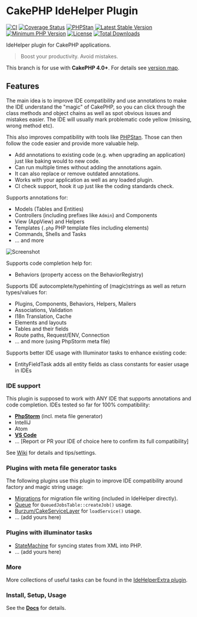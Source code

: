 #  CakePHP IdeHelper Plugin

[![CI](https://github.com/dereuromark/cakephp-ide-helper/workflows/CI/badge.svg?branch=master)](https://github.com/dereuromark/cakephp-ide-helper/actions?query=workflow%3ACI+branch%3Amaster)
[![Coverage Status](https://img.shields.io/codecov/c/github/dereuromark/cakephp-ide-helper/master.svg)](https://codecov.io/github/dereuromark/cakephp-ide-helper?branch=master)
[![PHPStan](https://img.shields.io/badge/PHPStan-level%208-brightgreen.svg?style=flat)](https://phpstan.org/)
[![Latest Stable Version](https://poser.pugx.org/dereuromark/cakephp-ide-helper/v/stable.svg)](https://packagist.org/packages/dereuromark/cakephp-ide-helper)
[![Minimum PHP Version](https://img.shields.io/badge/php-%3E%3D%207.2-8892BF.svg)](https://php.net/)
[![License](https://poser.pugx.org/dereuromark/cakephp-ide-helper/license.png)](https://packagist.org/packages/dereuromark/cakephp-ide-helper)
[![Total Downloads](https://poser.pugx.org/dereuromark/cakephp-ide-helper/d/total.svg)](https://packagist.org/packages/dereuromark/cakephp-ide-helper)

IdeHelper plugin for CakePHP applications.

> Boost your productivity. Avoid mistakes.

This branch is for use with **CakePHP 4.0+**. For details see [version map](https://github.com/dereuromark/cakephp-ide-helper/wiki#cakephp-version-map).

## Features

The main idea is to improve IDE compatibility and use annotations to make the IDE understand the
"magic" of CakePHP, so you can click through the class methods and object chains as well as spot obvious issues and mistakes easier. The IDE will usually mark problematic code yellow (missing, wrong method etc).

This also improves compatibility with tools like [PHPStan](https://github.com/phpstan/phpstan).
Those can then follow the code easier and provide more valuable help.

- Add annotations to existing code (e.g. when upgrading an application) just like baking would to new code.
- Can run multiple times without adding the annotations again.
- It can also replace or remove outdated annotations.
- Works with your application as well as any loaded plugin.
- CI check support, hook it up just like the coding standards check.

Supports annotations for:
- Models (Tables and Entities)
- Controllers (including prefixes like `Admin`) and Components
- View (AppView) and Helpers
- Templates (`.php` PHP template files including elements)
- Commands, Shells and Tasks
- ... and more

![Screenshot](docs/screenshot.jpg)

Supports code completion help for:
- Behaviors (property access on the BehaviorRegistry)

Supports IDE autocomplete/typehinting of (magic)strings as well as return types/values for:
- Plugins, Components, Behaviors, Helpers, Mailers
- Associations, Validation
- I18n Translation, Cache
- Elements and layouts
- Tables and their fields
- Route paths, Request/ENV, Connection
- ... and more (using PhpStorm meta file)

Supports better IDE usage with Illuminator tasks to enhance existing code:
- EntityFieldTask adds all entity fields as class constants for easier usage in IDEs

### IDE support
This plugin is supposed to work with ANY IDE that supports annotations and code completion.
IDEs tested so far for 100% compatibility:
- **[PhpStorm](https://github.com/dereuromark/cakephp-ide-helper/wiki/PHPStorm)** (incl. meta file generator)
- IntelliJ
- Atom
- **[VS Code](https://github.com/dereuromark/cakephp-ide-helper/wiki/Visual-Studio-Code)**
- ... [Report or PR your IDE of choice here to confirm its full compatibility]

See [Wiki](https://github.com/dereuromark/cakephp-ide-helper/wiki) for details and tips/settings.

### Plugins with meta file generator tasks
The following plugins use this plugin to improve IDE compatibility around factory and magic string usage:
- [Migrations](https://github.com/cakephp/migrations) for migration file writing (included in IdeHelper directly).
- [Queue](https://github.com/dereuromark/cakephp-queue) for `QueuedJobsTable::createJob()` usage.
- [Burzum/CakeServiceLayer](https://github.com/burzum/cakephp-service-layer) for `loadService()` usage.
- ... (add yours here)

### Plugins with illuminator tasks
- [StateMachine](https://github.com/spryker/cakephp-statemachine) for syncing states from XML into PHP.
- ... (add yours here)

### More
More collections of useful tasks can be found in the [IdeHelperExtra plugin](https://github.com/dereuromark/cakephp-ide-helper-extra).

### Install, Setup, Usage
See the **[Docs](https://github.com/dereuromark/cakephp-ide-helper/tree/master/docs)** for details.

